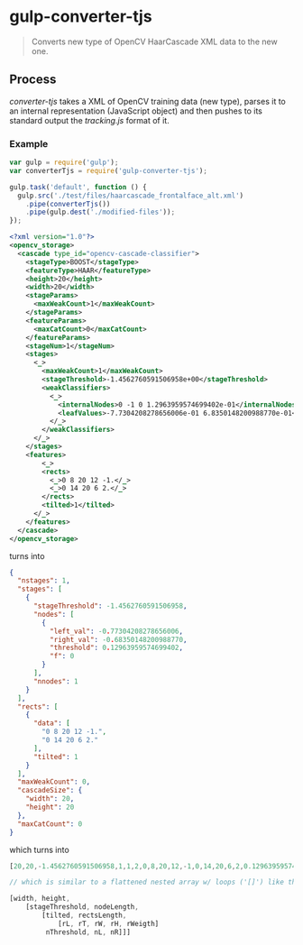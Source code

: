 # gulp-converter-tjs

> Converts new type of OpenCV HaarCascade XML data to the new one.

## Process

*converter-tjs* takes a XML of OpenCV training data (new type), parses it to an internal representation (JavaScript object) and then pushes to its standard output the *tracking.js* format of it.

### Example

```javascript
var gulp = require('gulp');
var converterTjs = require('gulp-converter-tjs');

gulp.task('default', function () {
  gulp.src('./test/files/haarcascade_frontalface_alt.xml')
    .pipe(converterTjs())
    .pipe(gulp.dest('./modified-files'));
});
```

```xml
<?xml version="1.0"?>
<opencv_storage>
  <cascade type_id="opencv-cascade-classifier">
    <stageType>BOOST</stageType>
    <featureType>HAAR</featureType>
    <height>20</height>
    <width>20</width>
    <stageParams>
      <maxWeakCount>1</maxWeakCount>
    </stageParams>
    <featureParams>
      <maxCatCount>0</maxCatCount>
    </featureParams>
    <stageNum>1</stageNum>
    <stages>
      <_>
        <maxWeakCount>1</maxWeakCount>
        <stageThreshold>-1.4562760591506958e+00</stageThreshold>
        <weakClassifiers>
          <_>
            <internalNodes>0 -1 0 1.2963959574699402e-01</internalNodes>
            <leafValues>-7.7304208278656006e-01 6.8350148200988770e-01</leafValues>
          </_>
        </weakClassifiers>
      </_>
    </stages>
    <features>
    	<_>
        <rects>
          <_>0 8 20 12 -1.</_>
          <_>0 14 20 6 2.</_>
        </rects>
        <tilted>1</tilted>
      </_>
    </features>
  </cascade>
</opencv_storage>
```

turns into

```json
{
  "nstages": 1,
  "stages": [
    {
      "stageThreshold": -1.4562760591506958,
      "nodes": [
        {
          "left_val": -0.77304208278656006,
          "right_val": -0.68350148200988770,
          "threshold": 0.12963959574699402,
          "f": 0
        }
      ],
      "nnodes": 1
    }
  ],
  "rects": [
    {
      "data": [
        "0 8 20 12 -1.",
        "0 14 20 6 2."
      ],
      "tilted": 1
    }
  ],
  "maxWeakCount": 0,
  "cascadeSize": {
    "width": 20,
    "height": 20
  },
  "maxCatCount": 0
}
```

which turns into

```javascript
[20,20,-1.4562760591506958,1,1,2,0,8,20,12,-1,0,14,20,6,2,0.12963959574699402, -0.77304208278656006,-0.68350148200988770]

// which is similar to a flattened nested array w/ loops ('[]') like the following:

[width, height,
	[stageThreshold, nodeLength,
		[tilted, rectsLength,
			[rL, rT, rW, rH, rWeigth]
		 nThreshold, nL, nR]]]
```
